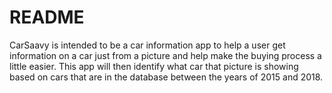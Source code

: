# README

CarSaavy is intended to be a car information app to help a user get information on a car just from a picture and help make the buying process a little easier. This app will then identify what car that picture is showing based on cars that are in the database between the years of 2015 and 2018.   
